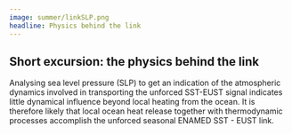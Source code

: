 ```yaml
---
image: summer/linkSLP.png
headline: Physics behind the link
---
```


## Short excursion: the physics behind the link

Analysing sea level pressure (SLP) to get an indication of the atmospheric dynamics involved in transporting the unforced SST-EUST signal indicates little dynamical influence beyond local heating from the ocean. It is therefore likely that local ocean heat release together with thermodynamic processes accomplish the unforced seasonal ENAMED SST - EUST link.

